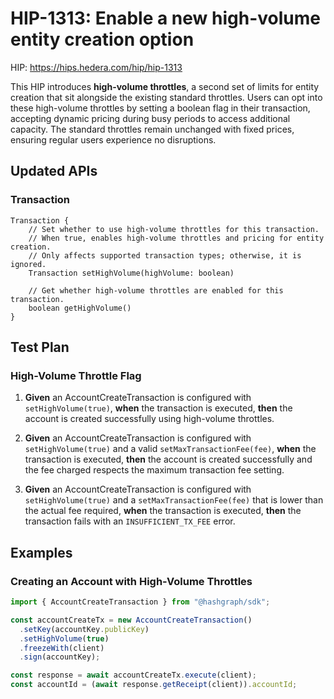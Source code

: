 # HIP-1313: Enable a new high-volume entity creation option

HIP: https://hips.hedera.com/hip/hip-1313

This HIP introduces **high-volume throttles**, a second set of limits for entity creation that sit alongside the existing standard throttles. Users can opt into these high-volume throttles by setting a boolean flag in their transaction, accepting dynamic pricing during busy periods to access additional capacity. The standard throttles remain unchanged with fixed prices, ensuring regular users experience no disruptions.

## Updated APIs

### Transaction

```
Transaction {
    // Set whether to use high-volume throttles for this transaction.
    // When true, enables high-volume throttles and pricing for entity creation.
    // Only affects supported transaction types; otherwise, it is ignored.
    Transaction setHighVolume(highVolume: boolean)
    
    // Get whether high-volume throttles are enabled for this transaction.
    boolean getHighVolume()
}
```

## Test Plan

### High-Volume Throttle Flag

1. **Given** an AccountCreateTransaction is configured with `setHighVolume(true)`, **when** the transaction is executed, **then** the account is created successfully using high-volume throttles.

2. **Given** an AccountCreateTransaction is configured with `setHighVolume(true)` and a valid `setMaxTransactionFee(fee)`, **when** the transaction is executed, **then** the account is created successfully and the fee charged respects the maximum transaction fee setting.

3. **Given** an AccountCreateTransaction is configured with `setHighVolume(true)` and a `setMaxTransactionFee(fee)` that is lower than the actual fee required, **when** the transaction is executed, **then** the transaction fails with an `INSUFFICIENT_TX_FEE` error.

## Examples

### Creating an Account with High-Volume Throttles

```javascript
import { AccountCreateTransaction } from "@hashgraph/sdk";

const accountCreateTx = new AccountCreateTransaction()
  .setKey(accountKey.publicKey)
  .setHighVolume(true)
  .freezeWith(client)
  .sign(accountKey);

const response = await accountCreateTx.execute(client);
const accountId = (await response.getReceipt(client)).accountId;
```
